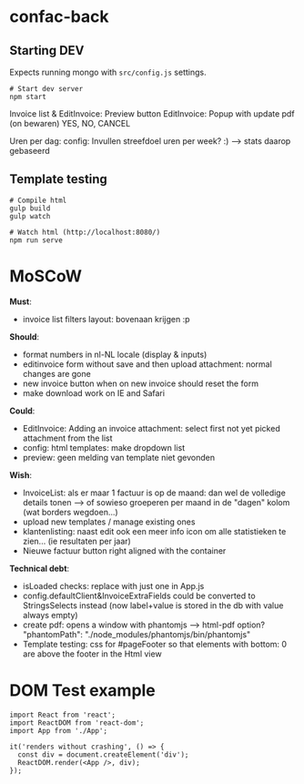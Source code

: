 confac-back
===========
Starting DEV
------------

Expects running mongo with `src/config.js` settings.

```
# Start dev server
npm start
```

Invoice list & EditInvoice: Preview button
EditInvoice: Popup with update pdf (on bewaren) YES, NO, CANCEL

Uren per dag: config: Invullen streefdoel uren per week? :)  --> stats daarop gebaseerd


Template testing
----------------

```
# Compile html
gulp build
gulp watch

# Watch html (http://localhost:8080/)
npm run serve
```

MoSCoW
======
**Must**:  

- invoice list filters layout: bovenaan krijgen :p

**Should**:  

- format numbers in nl-NL locale (display & inputs)
- editinvoice form without save and then upload attachment: normal changes are gone
- new invoice button when on new invoice should reset the form
- make download work on IE and Safari

**Could**:  

- EditInvoice: Adding an invoice attachment: select first not yet picked attachment from the list
- config: html templates: make dropdown list
- preview: geen melding van template niet gevonden

**Wish**:  

- InvoiceList: als er maar 1 factuur is op de maand: dan wel de volledige details tonen
--> of sowieso groeperen per maand in de "dagen" kolom (wat borders wegdoen...)
- upload new templates / manage existing ones
- klantenlisting: naast edit ook een meer info icon om alle statistieken te zien... (ie resultaten per jaar)
- Nieuwe factuur button right aligned with the container

**Technical debt**:  

- isLoaded checks: replace with just one in App.js
- config.defaultClient&InvoiceExtraFields could be converted to StringsSelects instead (now label+value is stored in the db with value always empty)
- create pdf: opens a window with phantomjs --> html-pdf option? "phantomPath": "./node_modules/phantomjs/bin/phantomjs"
- Template testing: css for #pageFooter so that elements with bottom: 0 are above the footer in the Html view

DOM Test example
================

```
import React from 'react';
import ReactDOM from 'react-dom';
import App from './App';

it('renders without crashing', () => {
  const div = document.createElement('div');
  ReactDOM.render(<App />, div);
});
```
